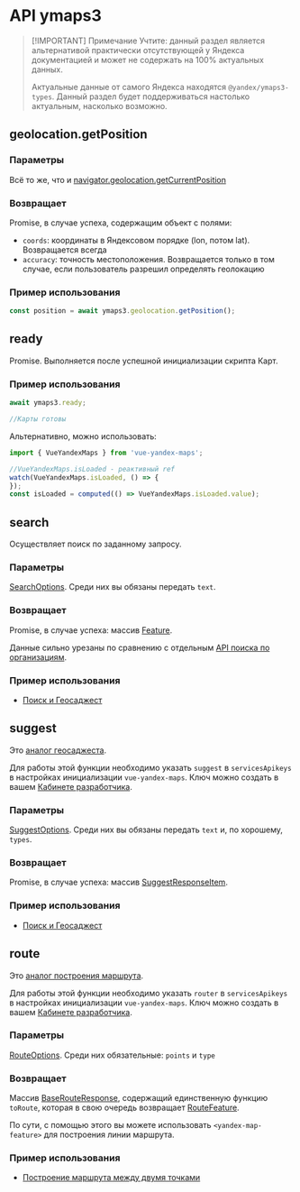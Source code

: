 # API ymaps3

> [!IMPORTANT] Примечание
> Учтите: данный раздел является альтернативой практически отсутствующей у Яндекса документацией и может не содержать на 100% актуальных данных.
>
> Актуальные данные от самого Яндекса находятся `@yandex/ymaps3-types`. Данный раздел будет поддерживаться настолько актуальным, насколько возможно.

## geolocation.getPosition

### Параметры

Всё то же, что и [navigator.geolocation.getCurrentPosition](https://developer.mozilla.org/en-US/docs/Web/API/Geolocation/getCurrentPosition#options)

### Возвращает

Promise, в случае успеха, содержащим объект с полями:

- `coords`: координаты в Яндексовом порядке (lon, потом lat). Возвращается всегда
- `accuracy`: точность местоположения. Возвращается только в том случае, если пользователь разрешил определять геолокацию

### Пример использования

```javascript
const position = await ymaps3.geolocation.getPosition();
```

## ready

Promise. Выполняется после успешной инициализации скрипта Карт.

### Пример использования

```javascript
await ymaps3.ready;

//Карты готовы
```

Альтернативно, можно использовать:

```javascript
import { VueYandexMaps } from 'vue-yandex-maps';

//VueYandexMaps.isLoaded - реактивный ref
watch(VueYandexMaps.isLoaded, () => {
});
const isLoaded = computed(() => VueYandexMaps.isLoaded.value);
```

## search

Осуществляет поиск по заданному запросу.

### Параметры

[SearchOptions](https://yandex.ru/dev/jsapi30/doc/ru/ref/index#SearchOptions). Среди них вы обязаны передать `text`.

### Возвращает

Promise, в случае успеха: массив [Feature](https://yandex.ru/dev/jsapi30/doc/ru/ref/index#Feature).

Данные сильно урезаны по сравнению с отдельным [API поиска по организациям](https://yandex.ru/dev/geosearch/doc/ru/).

### Пример использования

- [Поиск и Геосаджест](/examples/objects/search.html)

## suggest

Это [аналог геосаджеста](https://yandex.ru/dev/geosuggest/doc/ru/).

Для работы этой функции необходимо указать `suggest` в `servicesApikeys` в настройках инициализации `vue-yandex-maps`. Ключ можно создать в вашем [Кабинете разработчика](https://developer.tech.yandex.ru/services).

### Параметры

[SuggestOptions](https://yandex.ru/dev/jsapi30/doc/ru/ref/index#SuggestOptions). Среди них вы обязаны передать `text` и, по хорошему, `types`.

### Возвращает

Promise, в случае успеха: массив [SuggestResponseItem](https://yandex.ru/dev/jsapi30/doc/ru/ref/index#SuggestResponseItem).

### Пример использования

- [Поиск и Геосаджест](/examples/objects/search.html)

## route

Это [аналог построения маршрута](https://yandex.ru/dev/geosuggest/doc/ru/).

Для работы этой функции необходимо указать `router` в `servicesApikeys` в настройках инициализации `vue-yandex-maps`. Ключ можно создать в вашем [Кабинете разработчика](https://developer.tech.yandex.ru/services).

### Параметры

[RouteOptions](https://yandex.ru/dev/jsapi30/doc/ru/ref/index#interface-routeoptions). Среди них обязательные: `points` и `type`

### Возвращает

Массив [BaseRouteResponse](https://yandex.ru/dev/jsapi30/doc/ru/ref/index#interface-baserouteresponse), содержащий единственную функцию `toRoute`, которая в свою очередь возвращает [RouteFeature](https://yandex.ru/dev/jsapi30/doc/ru/ref/index#interface-routefeature).

По сути, с помощью этого вы можете использовать `<yandex-map-feature>` для построения линии маршрута.

### Пример использования

- [Построение маршрута между двумя точками](/examples/objects/route.html)
